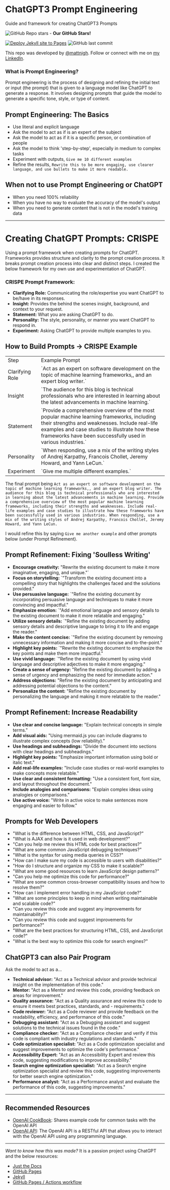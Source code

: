 # ChatGPT3 Prompt Engineering
Guide and framework for creating ChatGPT3 Prompts

![GitHub Repo stars](https://img.shields.io/github/stars/mattnigh/ChatGPT3-Prompt-Engineering?style=social) - **Our GitHub Stars!**

[![Deploy Jekyll site to Pages](https://github.com/mattnigh/ChatGPT3-Prompt-Engineering/actions/workflows/jekyll.yml/badge.svg)](https://github.com/mattnigh/ChatGPT3-Prompt-Engineering/actions/workflows/jekyll.yml)
 ![GitHub last commit](https://img.shields.io/github/last-commit/mattnigh/ChatGPT3-Prompt-Engineering?style=plastic)

This repo was developed by [@mattnigh](https://github.com/mattnigh). 
Follow or connect with me on [my LinkedIn](https://www.linkedin.com/in/mattnigh/). 

### What is Prompt Engineering? 

Prompt engineering is the process of designing and refining the initial text or input (the prompt) that is given to a language model like ChatGPT to generate a response. It involves designing prompts that guide the model to generate a specific tone, style, or type of content.

## Prompt Engineering: The Basics

- Use literal and explicit language
- Ask the model to act as if is an expert of the subject
- Ask the model to act as if it is a specific person, or combination of people 
- Ask the model to think 'step-by-step', especially in medium to complex tasks
- Experiment with outputs, `Give me 10 different examples`
- Refine the results, `Rewrite this to be more engaging, use clearer language, and use bullets to make it more readable.`

## When not to use Prompt Engineering or ChatGPT

- When you need 100% reliability
- When you have no way to evaluate the accuracy of the model's output
- When you need to generate content that is not in the model's training data

----

# Creating ChatGPT Prompts: CRISPE

Using a prompt framework when creating prompts for ChatGPT. Frameworks provides structure and clarity to the prompt creation process. It breaks prompt creation process into clear and distinct steps. I created the below framework for my own use and experimentation of ChatGPT.

### CRISPE Prompt Framework:

- **Clarifying Role:** Communicating the role/expertise you want ChatGPT to be/have in its responses.  
- **Insight:** Provides the behind the scenes insight, background, and context to your request.
- **Statement:** What you are asking ChatGPT to do.
- **Personality:** The style, personality, or manner you want ChatGPT to respond in.
- **Experiment:** Asking ChatGPT to provide multiple examples to you.

## How to Build Prompts -> CRISPE Example

<table>
  <tr>
   <td>Step
   </td>
   <td>Example Prompt
   </td>
  </tr>
  <tr>
   <td>Clarifying Role
   </td>
   <td>`Act as an expert on software development on the topic of machine learning frameworks,, and an expert blog writer.`
   </td>
  </tr>
  <tr>
   <td>Insight
   </td>
   <td>`The audience for this blog is technical professionals who are interested in learning about the latest advancements in machine learning.`
   </td>
  </tr>
  <tr>
   <td>Statement
   </td>
   <td>`Provide a comprehensive overview of the most popular machine learning frameworks, including their strengths and weaknesses. Include real-life examples and case studies to illustrate how these frameworks have been successfully used in various industries.`
   </td>
  </tr>
  <tr>
   <td>Personality
   </td>
   <td>`When responding, use a mix of the writing styles of Andrej Karpathy, Francois Chollet, Jeremy Howard, and Yann LeCun.`
   </td>
  </tr>
  <tr>
   <td>Experiment
   </td>
   <td>`Give me multiple different examples.`
   </td>
  </tr>
</table>

The final prompt being `Act as an expert on software development on the topic of machine learning frameworks,, and an expert blog writer. The audience for this blog is technical professionals who are interested in learning about the latest advancements in machine learning. Provide a comprehensive overview of the most popular machine learning frameworks, including their strengths and weaknesses. Include real-life examples and case studies to illustrate how these frameworks have been successfully used in various industries. When responding, use a mix of the writing styles of Andrej Karpathy, Francois Chollet, Jeremy Howard, and Yann LeCun.`

I would refine this by saying `Give me another example` and other prompts below (under Prompt Refinement).

## Prompt Refinement: Fixing 'Soulless Writing'

- **Encourage creativity:** "Rewrite the existing document to make it more imaginative, engaging, and unique."`
- **Focus on storytelling:** `"Transform the existing document into a compelling story that highlights the challenges faced and the solutions provided."
- **Use persuasive language:** `"Refine the existing document by incorporating persuasive language and techniques to make it more convincing and impactful."
- **Emphasize emotion:** `"Add emotional language and sensory details to the existing document to make it more relatable and engaging."
- **Utilize sensory details:** `"Refine the existing document by adding sensory details and descriptive language to bring it to life and engage the reader."
- **Make the content concise:** `"Refine the existing document by removing unnecessary information and making it more concise and to-the-point."
- **Highlight key points:** `"Rewrite the existing document to emphasize the key points and make them more impactful."
- **Use vivid language:** `"Refine the existing document by using vivid language and descriptive adjectives to make it more engaging."
- **Create a sense of urgency:** "Refine the existing document by adding a sense of urgency and emphasizing the need for immediate action."
- **Address objections:** "Refine the existing document by anticipating and addressing potential objections to the content."
- **Personalize the content:** "Refine the existing document by personalizing the language and making it more relatable to the reader."

## Prompt Refinement: Increase Readability

- **Use clear and concise language:** "Explain technical concepts in simple terms."
- **Add visual aids:** "Using mermaid.js you can include diagrams to illustrate complex concepts (low reliability)."
- **Use headings and subheadings:** "Divide the document into sections with clear headings and subheadings."
- **Highlight key points:** "Emphasize important information using bold or italic text."
- **Add real-life examples:** "Include case studies or real-world examples to make concepts more relatable."
- **Use clear and consistent formatting:** "Use a consistent font, font size, and layout throughout the document."
- **Include analogies and comparisons:** "Explain complex ideas using analogies or comparisons."
- **Use active voice:** "Write in active voice to make sentences more engaging and easier to follow."

## Prompts for Web Developers

- "What is the difference between HTML, CSS, and JavaScript?"
- "What is AJAX and how is it used in web development?"
- "Can you help me review this HTML code for best practices?"
- "What are some common JavaScript debugging techniques?"
- "What is the syntax for using media queries in CSS?"
- "How can I make sure my code is accessible to users with disabilities?"
- "How do I structure and organize my CSS to make it scalable?"
- "What are some good resources to learn JavaScript design patterns?"
- "Can you help me optimize this code for performance?"
- "What are some common cross-browser compatibility issues and how to resolve them?"
- "How can I implement error handling in my JavaScript code?"
- "What are some principles to keep in mind when writing maintainable and scalable code?"
- "Can you review this code and suggest any improvements for maintainability?"
- "Can you review this code and suggest improvements for performance?"
- "What are the best practices for structuring HTML, CSS, and JavaScript code?"
- "What is the best way to optimize this code for search engines?"

## ChatGPT3 can also Pair Program

Ask the model to act as a...

- **Technical advisor:** "Act as a Technical advisor and provide technical insight on the implementation of this code."
- **Mentor:** "Act as a Mentor and review this code, providing feedback on areas for improvement."
- **Quality assurance:** "Act as a Quality assurance and review this code to ensure it meets best practices, standards, and - requirements."
- **Code reviewer:** "Act as a Code reviewer and provide feedback on the readability, efficiency, and performance of this code."
- **Debugging assistant:** "Act as a Debugging assistant and suggest solutions to the technical issues found in the code."
- **Compliance checker:** "Act as a Compliance checker and verify if this code is compliant with industry regulations and standards."
- **Code optimization specialist:** "Act as a Code optimization specialist and suggest improvements to optimize the code's performance."
- **Accessibility Expert:** "Act as an Accessibility Expert and review this code, suggesting modifications to improve accessibility."
- **Search engine optimization specialist:** "Act as a Search engine optimization specialist and review this code, suggesting improvements for better search engine optimization."
- **Performance analyst:** "Act as a Performance analyst and evaluate the performance of this code, suggesting improvements."

---

## Recommended Resources

- [OpenAI CookBook](https://github.com/openai/openai-cookbook/): Shares example code for common tasks with the OpenAI API
- [OpenAI API](https://beta.openai.com/docs/api-reference/introduction): The OpenAI API is a RESTful API that allows you to interact with the OpenAI API using any programming language.

---

*Want to know how this was made?*  It is a passion project using ChatGPT and the below resources:

- [Just the Docs](https://just-the-docs.github.io/just-the-docs/)
- [GitHub Pages](https://docs.github.com/en/pages)
- [Jekyll](https://jekyllrb.com)
- [GitHub Pages / Actions workflow](https://github.blog/changelog/2022-07-27-github-pages-custom-github-actions-workflows-beta/)
